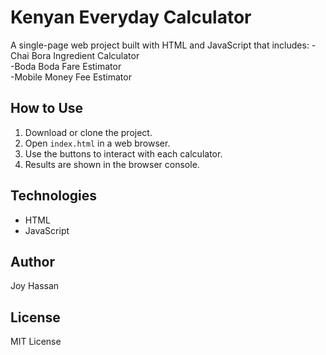 # Kenyan Everyday Calculator
A single-page web project built with HTML and JavaScript that includes:
-Chai Bora Ingredient Calculator  
-Boda Boda Fare Estimator  
-Mobile Money Fee Estimator  

## How to Use
1. Download or clone the project.  
2. Open `index.html` in a web browser.  
3. Use the buttons to interact with each calculator.  
4. Results are shown in the browser console.

## Technologies
- HTML  
- JavaScript

## Author
Joy Hassan

## License
MIT License
